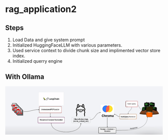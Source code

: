 # rag_application2

## Steps

1. Load Data and give system prompt
2. Initialized HuggingFaceLLM with various parameters.
3. Used service context to divide chunk size and implimented vector store index.
4. Initialized querry engine

## With Ollama

![alt text](image.png)
